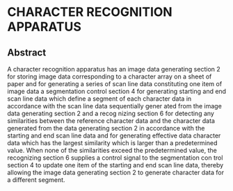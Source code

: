 # CHARACTER RECOGNITION APPARATUS

## Abstract
A character recognition apparatus has an image data generating section 2 for storing image data corresponding to a character array on a sheet of paper and for generating a series of scan line data constituting one item of image data a segmentation control section 4 for generating starting and end scan line data which define a segment of each character data in accordance with the scan line data sequentially gener ated from the image data generating section 2 and a recog nizing section 6 for detecting any similarities between the reference character data and the character data generated from the data generating section 2 in accordance with the starting and end scan line data and for generating effective data character data which has the largest similarity which is larger than a predetermined value. When none of the similarities exceed the predetermined value, the recognizing section 6 supplies a control signal to the segmentation con trol section 4 to update one item of the starting and end scan line data, thereby allowing the image data generating section 2 to generate character data for a different segment.